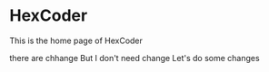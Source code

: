 # HexCoder
This is the home page of HexCoder

there are chhange
But I don't need change
Let's do some changes
